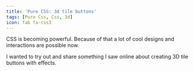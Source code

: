 ```yaml
---
title: 'Pure CSS: 3d tile buttons'
tags: [Pure Css, Css, 3d]
icon: fab fa-css3
---
```


CSS is becoming powerful. Because of that a lot of cool designs and interactions are possible now.

I wanted to try out and share something I saw online about creating 3D tile buttons with effects.

